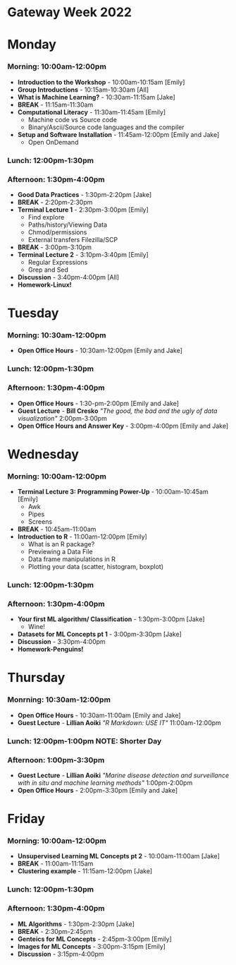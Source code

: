 # Gateway Week 2022

# Monday
### **Morning**: 10:00am-12:00pm
* **Introduction to the Workshop** - 10:00am-10:15am [Emily]
* **Group Introductions** - 10:15am-10:30am [All]
* **What is Machine Learning?** - 10:30am-11:15am [Jake]
* **BREAK** - 11:15am-11:30am
* **Computational Literacy** - 11:30am-11:45am [Emily]
  - Machine code vs Source code
  - Binary/Ascii/Source code languages and the compiler 
* **Setup and Software Installation** - 11:45am-12:00pm [Emily and Jake]
  - Open OnDemand
### Lunch: 12:00pm-1:30pm
### Afternoon: 1:30pm-4:00pm
* **Good Data Practices** - 1:30pm-2:20pm [Jake]
* **BREAK** - 2:20pm-2:30pm   
* **Terminal Lecture 1** - 2:30pm-3:00pm [Emily]
  - Find explore
  - Paths/history/Viewing Data
  - Chmod/permissions 
  - External transfers Filezilla/SCP
* **BREAK** - 3:00pm-3:10pm
* **Terminal Lecture 2** - 3:10pm-3:40pm [Emily]
   - Regular Expressions
   - Grep and Sed
* **Discussion** - 3:40pm-4:00pm [All]
* **Homework-Linux!**
# Tuesday 
### **Morning**: 10:30am-12:00pm
* **Open Office Hours** - 10:30am-12:00pm [Emily and Jake]
### Lunch: 12:00pm-1:30pm
### **Afternoon**: 1:30pm-4:00pm
* **Open Office Hours** - 1:30-pm-2:00pm [Emily and Jake]
* **Guest Lecture** - **Bill Cresko** *"The good, the bad and the ugly of data visualization"* 2:00pm-3:00pm
* **Open Office Hours and Answer Key** - 3:00pm-4:00pm [Emily and Jake]

# Wednesday
### **Morning**: 10:00am-12:00pm
* **Terminal Lecture 3: Programming Power-Up** - 10:00am-10:45am [Emily]
  - Awk
  - Pipes
  - Screens
* **BREAK** - 10:45am-11:00am 
* **Introduction to R** - 11:00am-12:00pm [Emily]
  - What is an R package?
  - Previewing a Data File
  - Data frame manipulations in R
  - Plotting your data (scatter, histogram, boxplot)
### Lunch: 12:00pm-1:30pm
### Afternoon: 1:30pm-4:00pm
* **Your first ML algorithm/ Classification** -  1:30pm-3:00pm [Jake]
  - Wine!
* **Datasets for ML Concepts pt 1** - 3:00pm-3:30pm [Jake]
* **Discussion** - 3:30pm-4:00pm
* **Homework-Penguins!**

# Thursday 
### Monrning: 10:30am-12:00pm
* **Open Office Hours** - 10:30am-11:00am [Emily and Jake]
* **Guest Lecture** - **Lillian Aoiki** *"R Markdown: USE IT"* 11:00am-12:00pm
### Lunch: 12:00pm-1:00pm NOTE: Shorter Day
### **Afternoon**: 1:00pm-3:30pm
* **Guest Lecture** - **Lillian Aoiki** *"Marine disease detection and surveillance with in situ and machine learning methods"* 1:00pm-2:00pm
* **Open Office Hours** - 2:00pm-3:30pm [Emily and Jake]

# Friday
### **Morning**: 10:00am-12:00pm
* **Unsupervised Learning ML Concepts pt 2** - 10:00am-11:00am [Jake]
* **BREAK** - 11:00am-11:15am
* **Clustering example** - 11:15am-12:00pm [Jake]
### Lunch: 12:00pm-1:30pm
### **Afternoon**: 1:30pm-4:00pm
* **ML Algorithms** - 1:30pm-2:30pm [Jake]
* **BREAK** - 2:30pm-2:45pm 
* **Genteics for ML Concepts** - 2:45pm-3:00pm [Emily]
* **Images for ML Concepts** - 3:00pm-3:15pm [Emily]
* **Discussion** - 3:15pm-4:00pm 
